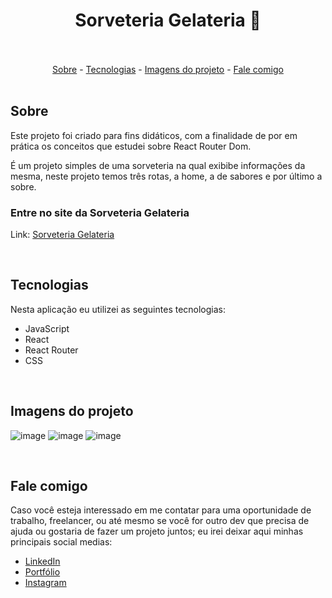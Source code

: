<h1 align="center">Sorveteria Gelateria 🍦</h1>

<br>


<br>

<div align="center">
  <a href="#sobre">Sobre</a> -
  <a href="#tecnologias">Tecnologias</a> -
  <a href="#imagens-do-projeto">Imagens do projeto</a> -
  <a href="#fale-comigo">Fale comigo</a>
</div>

<br>

## Sobre

<p>Este projeto foi criado para fins didáticos, com a finalidade de por em prática os conceitos que estudei sobre React Router Dom.</p>
<p>É um projeto simples de uma sorveteria na qual exibibe informações da mesma, neste projeto temos três rotas, a home, a de sabores e por último a sobre.</p>

### Entre no site da Sorveteria Gelateria

Link: <a href="https://sorveteria-gelateria-luizmeraki.vercel.app/" target="blank">Sorveteria Gelateria</a>

<br>

## Tecnologias

<p>Nesta aplicação eu utilizei as seguintes tecnologias:</p>

<ul>
  <li>JavaScript</li>
  <li>React</li>
  <li>React Router</li>
  <li>CSS</li>
</ul>

<p></p>

<br>

## Imagens do projeto

![image](https://user-images.githubusercontent.com/75648386/183256797-b7ffddcd-f868-4c83-8e5f-8d6185f20592.png)
![image](https://user-images.githubusercontent.com/75648386/183256814-522d9cc0-2515-4009-b402-09745a7e6e5c.png)
![image](https://user-images.githubusercontent.com/75648386/183256845-63f40f18-ca9a-4fb0-8de8-55bf094bc801.png)

<br>

## Fale comigo

<p>Caso você esteja interessado em me contatar para uma oportunidade de trabalho, freelancer, ou até mesmo se você for outro dev que precisa de ajuda ou gostaria de fazer
  um projeto juntos; eu irei deixar aqui minhas principais social medias:
</p>

<ul>
  <li><a href="https://www.linkedin.com/in/luiz-henrique-dev-frontend/" target="_blank">LinkedIn</a></li>
  <li><a href="https://portfolio-luizmeraki.vercel.app/" target="_blank">Portfólio</a></li>
  <li><a href="https://www.instagram.com/luizmeraki/" target="_blank">Instagram</a></li>
</ul>

